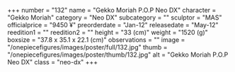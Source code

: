 +++
number = "132"
name = "Gekko Moriah P.O.P Neo DX"
character = "Gekko Moriah"
category = "Neo DX"
subcategory = ""
sculptor = "MAS"
officialprice = "9450 ¥"
preorderdate = "Jan-12"
releasedate = "May-12"
reedition1 = ""
reedition2 = ""
height = "33 (cm)"
weight = "1520 (g)"
boxsize = "37.8 x 35.1 x 22.1 (cm)"
observations = ""
image = "/onepiecefigures/images/poster/full/132.jpg"
thumb = "/onepiecefigures/images/poster/thumb/132.jpg"
alt = "Gekko Moriah P.O.P Neo DX"
class = "neo-dx"
+++
